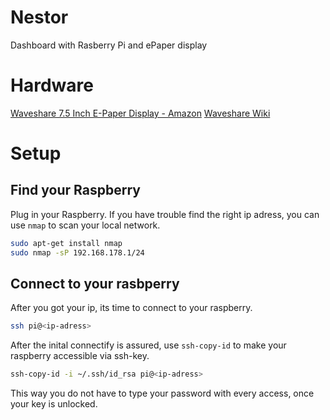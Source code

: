 # Nestor
Dashboard with Rasberry Pi and ePaper display

# Hardware
[Waveshare 7.5 Inch E-Paper Display - Amazon](https://www.amazon.de/gp/product/B075R4QY3L/ref=oh_aui_detailpage_o05_s00?ie=UTF8&psc=1)
[Waveshare Wiki](https://www.waveshare.com/wiki/7.5inch_e-Paper_HAT?Amazon)

# Setup
## Find your Raspberry
Plug in your Raspberry. If you have trouble find the right ip adress, you can use `nmap` to scan your local network.

```bash
sudo apt-get install nmap
sudo nmap -sP 192.168.178.1/24
```
## Connect to your rasbperry
After you got your ip, its time to connect to your raspberry.

```bash
ssh pi@<ip-adress>
```

After the inital connectify is assured, use `ssh-copy-id` to make your raspberry accessible via ssh-key.

```bash
ssh-copy-id -i ~/.ssh/id_rsa pi@<ip-adress>
```

This way you do not have to type your password with every access, once your key is unlocked.

